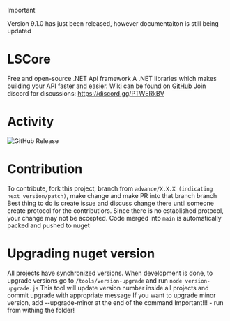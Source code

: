 > [!IMPORTANT]
> Version 9.1.0 has just been released, however documentaiton is still being updated

# LSCore
Free and open-source .NET Api framework
A .NET libraries which makes building your API faster and easier.
Wiki can be found on [GitHub](https://github.com/LimitlessSoft/LSCore/wiki)
Join discord for discussions: https://discord.gg/PTWERkBV

# Activity
![GitHub Release](https://img.shields.io/github/v/release/LimitlessSoft/LSCore)

# Contribution
To contribute, fork this project, branch from `advance/X.X.X (indicating next version/patch)`, make change and make PR into that branch branch
Best thing to do is create issue and discuss change there until someone create protocol for the contributiors.
Since there is no established protocol, your change may not be accepted.
Code merged into `main` is automatically packed and pushed to nuget

# Upgrading nuget version
All projects have synchronized versions. When development is done, to upgrade versions go to `/tools/version-upgrade` and run `node version-upgrade.js`
This tool will update version number inside all projects and commit upgrade with appropriate message
If you want to upgrade minor version, add --upgrade-minor at the end of the command
Important!!! - run from withing the folder!

